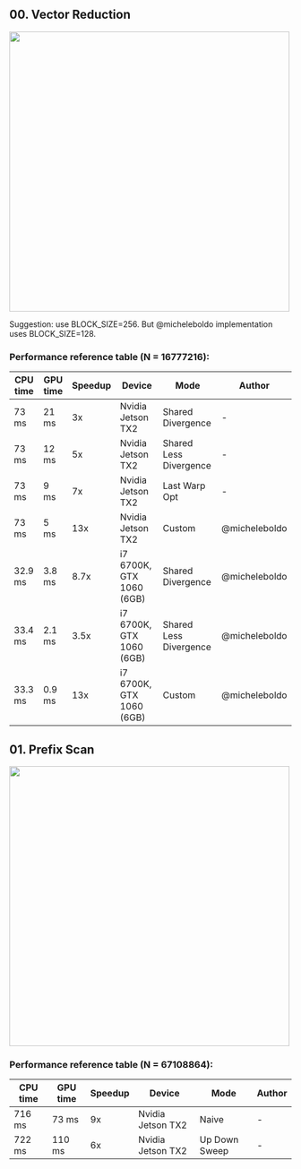 ## 00. Vector Reduction

<img src="https://github.com/PARCO-LAB/Advanced-Computer-Architectures/blob/main/figures/l3_00.jpg" width="500" height=auto> 

Suggestion: use BLOCK_SIZE=256. But @micheleboldo implementation uses BLOCK_SIZE=128.

### Performance reference table (N = 16777216):
CPU time   | GPU time | Speedup  | Device             | Mode  |Author
-----------| -------- | -------- | ------------------ | ----  |------
73 ms   | 21 ms    | 3x     | Nvidia Jetson TX2  | Shared Divergence | -
73 ms   | 12 ms    | 5x     | Nvidia Jetson TX2  | Shared Less Divergence | -
73 ms   | 9 ms    | 7x     | Nvidia Jetson TX2  | Last Warp Opt | -
73 ms   | 5 ms    | 13x     | Nvidia Jetson TX2  | Custom | @micheleboldo
32.9 ms   | 3.8 ms    | 8.7x     | i7 6700K, GTX 1060 (6GB) | Shared Divergence | @micheleboldo
33.4 ms   | 2.1 ms    | 3.5x     | i7 6700K, GTX 1060 (6GB)  | Shared Less Divergence | @micheleboldo
33.3 ms   | 0.9 ms    | 13x     | i7 6700K, GTX 1060 (6GB)  | Custom | @micheleboldo

## 01. Prefix Scan

<img src="https://github.com/PARCO-LAB/Advanced-Computer-Architectures/blob/main/figures/l3_01.jpg" width="500" height=auto> 

### Performance reference table (N = 67108864):

CPU time   | GPU time | Speedup  | Device             | Mode  |Author
-----------| -------- | -------- | ------------------ | ----  |------
716 ms   | 73 ms    | 9x     | Nvidia Jetson TX2  | Naive | -
722 ms   | 110 ms   | 6x     | Nvidia Jetson TX2  | Up Down Sweep | -
